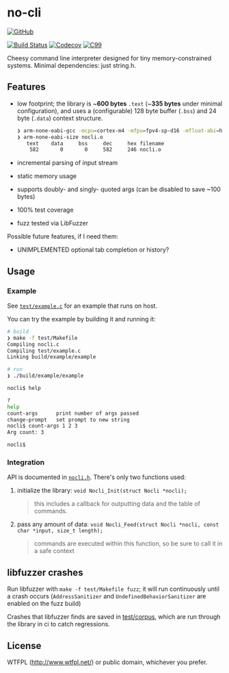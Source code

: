 # no-cli

[![GitHub](https://img.shields.io/badge/GitHub-noahp%2Fnocli-8da0cb?style=for-the-badge&logo=github)](https://github.com/noahp/nocli)

[![Build Status](https://img.shields.io/travis/noahp/nocli.svg?style=for-the-badge)](https://travis-ci.org/noahp/nocli)
[![Codecov](https://img.shields.io/codecov/c/github/noahp/nocli.svg?style=for-the-badge)](https://codecov.io/gh/noahp/nocli)
[![C99](https://img.shields.io/badge/language-C99-blue.svg?style=for-the-badge)](http://www.open-std.org/jtc1/sc22/wg14/www/docs/n1256.pdf)

Cheesy command line interpreter designed for tiny memory-constrained systems.
Minimal dependencies: just string.h.

## Features

- low footprint; the library is ~**600 bytes** `.text` (~**335 bytes** under
  minimal configuration), and uses a (configurable) 128 byte buffer (`.bss`) and
  24 byte (`.data`) context structure.

  ```bash
  ❯ arm-none-eabi-gcc -mcpu=cortex-m4 -mfpu=fpv4-sp-d16 -mfloat-abi=hard -Os -Itest -c nocli.c -o nocli.o
  ❯ arm-none-eabi-size nocli.o
     text    data     bss     dec     hex filename
      582       0       0     582     246 nocli.o
  ```

- incremental parsing of input stream
- static memory usage
- supports doubly- and singly- quoted args (can be disabled to save ~100 bytes)
- 100% test coverage
- fuzz tested via LibFuzzer

Possible future features, if I need them:

- UNIMPLEMENTED optional tab completion or history?

## Usage

### Example

See [`test/example.c`](test/example.c) for an example that runs on host.

You can try the example by building it and running it:

```bash
# build
❯ make -f test/Makefile
Compiling nocli.c
Compiling test/example.c
Linking build/example/example

# run
❯ ./build/example/example

nocli$ help

?
help
count-args      print number of args passed
change-prompt   set prompt to new string
nocli$ count-args 1 2 3
Arg count: 3

nocli$
```

### Integration

API is documented in [`nocli.h`](nocli.h). There's only two functions used:

1. initialize the library: `void Nocli_Init(struct Nocli *nocli);`
   > this includes a callback for outputting data and the table of commands.
2. pass any amount of data: `void Nocli_Feed(struct Nocli *nocli, const char *input, size_t length);`
   > commands are executed within this function, so be sure to call it in a safe context

## libfuzzer crashes

Run libfuzzer with `make -f test/Makefile fuzz`; it will run continuously until
a crash occurs (`AddressSanitizer` and `UndefinedBehaviorSanitizer` are enabled
on the fuzz build)

Crashes that libfuzzer finds are saved in [test/corpus](test/corpus), which are
run through the library in ci to catch regressions.

## License

WTFPL (http://www.wtfpl.net/) or public domain, whichever you prefer.
